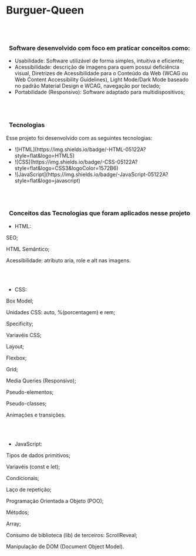 <h1>Burguer-Queen</h1>

<br><br>

<h3>&nbsp; Software desenvolvido com foco em praticar conceitos como:</h3>

<ul>
    <li>Usabilidade: Software utilizável de forma simples, intuitiva e eficiente;</li>
    <li>Acessibilidade: descrição de imagens para quem possui deficiência visual, Diretrizes de Acessibilidade para o Conteúdo da Web (WCAG ou Web Content Accessibility Guidelines), Light Mode/Dark Mode baseado no padrão Material Design e WCAG, navegação por teclado;</li>
    <li>Portabilidade (Responsivo): Software adaptado para multidispositivos;</li>
</ul>

<br><br>

<h3>&nbsp; Tecnologias</h3>
<p>Esse projeto foi desenvolvido com as seguintes tecnologias:</p>

<ul> 
    <li>![HTML](https://img.shields.io/badge/-HTML-05122A?style=flat&logo=HTML5)&nbsp;</li>
    <li>![CSS](https://img.shields.io/badge/-CSS-05122A?style=flat&logo=CSS3&logoColor=1572B6)&nbsp;</li>
    <li>![JavaScript](https://img.shields.io/badge/-JavaScript-05122A?style=flat&logo=javascript)&nbsp;</li>
</ul>

<br><br>

<h3>&nbsp; Conceitos das Tecnologias que foram aplicados nesse projeto</h3>

<ul>
    <li>HTML:</li>
</ul>
<p>SEO;</p>
<p>HTML Semântico;</p>
<p>Acessibilidade: atributo aria, role e alt nas imagens.</p>

<br><br>

<ul>
    <li>CSS:</li>
</ul>
<p>Box Model;</p>
<p>Unidades CSS: auto, %(porcentagem) e rem;</p>
<p>Specificity;</p>
<p>Variavéis CSS;</p>
<p>Layout;</p>
<p>Flexbox;</p>
<p>Grid;</p>
<p>Media Queries (Responsivo);</p>
<p>Pseudo-elementos;</p>
<p>Pseudo-classes;</p>
<p>Animações e transições.</p>

<br><br>

<ul>
    <li>JavaScript:</li>
</ul>
<p>Tipos de dados primitivos;</p>
<p>Variavéis (const e let);</p>
<p>Condicionais;</p>
<p>Laço de repetição;</p>
<p>Programação Orientada a Objeto (POO);</p>
<p>Métodos;</p>
<p>Array;</p>
<p>Consumo de biblioteca (lib) de terceiros: ScrollReveal;</p>
<p>Manipulação de DOM (Document Object Model).</p>

